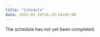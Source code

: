 ```yaml
---
title: "Schedule"
date: 2019-05-26T16:19:54+02:00
---
```


The schedule has not yet been completed.

